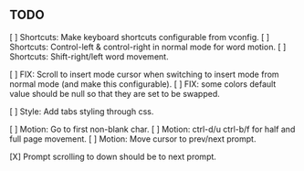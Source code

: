 ## TODO

[ ] Shortcuts: Make keyboard shortcuts configurable from vconfig.
[ ] Shortcuts: Control-left & control-right in normal mode for word motion.
[ ] Shortcuts: Shift-right/left word movement.

[ ] FIX: Scroll to insert mode cursor when switching to insert mode from normal
    mode (and make this configurable).
[ ] FIX: some colors default value should be null so that they are set to be
    swapped.

[ ] Style: Add tabs styling through css.

[ ] Motion: Go to first non-blank char.
[ ] Motion: ctrl-d/u ctrl-b/f for half and full page movement.
[ ] Motion: Move cursor to prev/next prompt.

[X] Prompt scrolling to down should be to next prompt.
